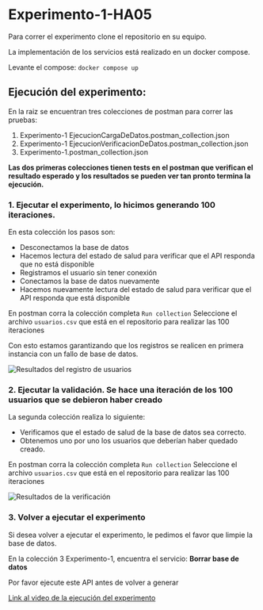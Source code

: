 # Experimento-1-HA05

Para correr el experimento clone el repositorio en su equipo.

La implementación de los servicios está realizado en un docker compose.

Levante el compose:
`docker compose up`

## Ejecución del experimento:

En la raiz se encuentran tres colecciones de postman para correr las pruebas:
1. Experimento-1 EjecucionCargaDeDatos.postman_collection.json
2. Experimento-1 EjecucionVerificacionDeDatos.postman_collection.json
3. Experimento-1.postman_collection.json

**Las dos primeras colecciones tienen tests en el postman que verifican el resultado esperado y los resultados se pueden ver tan pronto termina la ejecución.**

### 1. Ejecutar el experimento, lo hicimos generando 100 iteraciones.
En esta colección los pasos son:
- Desconectamos la base de datos
- Hacemos lectura del estado de salud para verificar que el API responda que no está disponible
- Registramos el usuario sin tener conexión
- Conectamos la base de datos nuevamente
- Hacemos nuevamente lectura del estado de salud para verificar que el API responda que está disponible

En postman corra la colección completa `Run collection`
Seleccione el archivo `usuarios.csv` que está en el repositorio para realizar las 100 iteraciones

Con esto estamos garantizando que los registros se realicen en primera instancia con un fallo de base de datos.

![Resultados del registro de usuarios](https://github.com/camilo-barreto-MISO/Experimento-1-HA05/assets/142316821/c2088a02-0648-4bd5-a83d-7d28588d91ad)

  
### 2. Ejecutar la validación. Se hace una iteración de los 100 usuarios que se debieron haber creado
La segunda colección realiza lo siguiente:
- Verificamos que el estado de salud de la base de datos sea correcto.
- Obtenemos uno por uno los usuarios que deberían haber quedado creado.

En postman corra la colección completa `Run collection`
Seleccione el archivo `usuarios.csv` que está en el repositorio para realizar las 100 iteraciones

![Resultados de la verificación](https://github.com/camilo-barreto-MISO/Experimento-1-HA05/assets/142316821/9f7c04e1-6512-4e5a-b210-5a72bb0d865e)


### 3. Volver a ejecutar el experimento
Si desea volver a ejecutar el experimento, le pedimos el favor que limpie la base de datos.

En la colección 3 Experimento-1, encuentra el servicio: **Borrar base de datos**

Por favor ejecute este API antes de volver a generar

[Link al video de la ejecución del experimento](https://drive.google.com/file/d/13Cx_E3tTSz5Omfs0QXLwr3ISZbkQUg4s/view?usp=sharing)

